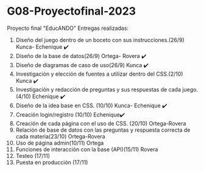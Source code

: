 # G08-Proyectofinal-2023
Proyecto final "EducANDO"
Entregas realizadas:
1. Diseño del juego dentro de un boceto con sus instrucciones.(26/9) Kunca- Echenique ✔️
2. Diseño de la base de datos(26/9) Ortega- Rovera ✔️
3. Diseño de diagramas de caso de uso(26/9) Kunca ✔️
4. Investigación y elección de fuentes a utilizar dentro del CSS.(2/10) Kunca ✔️
5. Investigación y redacción de preguntas y sus respuestas de cada juego.(4/10)
Echenique ✔️
6. Diseño de la idea base en CSS. (10/10) Kunca- Echenique ✔️
7. Creación login/registro (10/10) Echenique✔️
8. Creación de cada página con el uso de CSS. (20/10) Ortega-Rovera
9. Relación de base de datos con las preguntas y respuesta correcta de cada
materia(23/10) Ortega-Rovera
10. Uso de página admin(10/11) Ortega
11. Funciones de interacción con la base (API)(15/11) Rovera
12. Testeo (17/11)
13. Puesta en producción (17/11)
